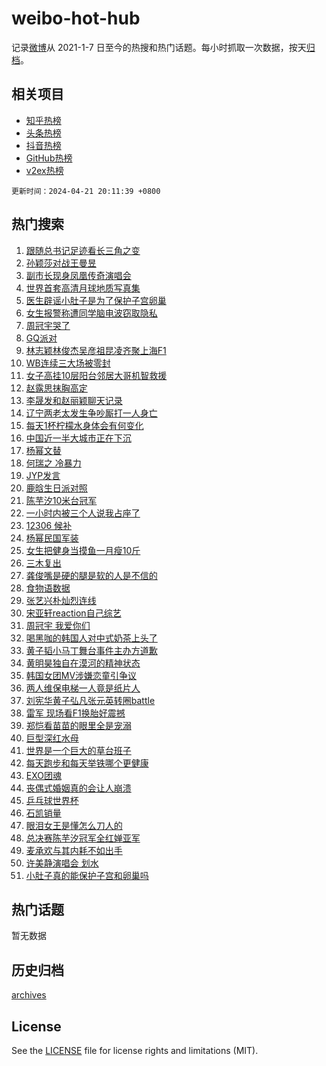 # weibo-hot-hub

记录[微博](https://www.weibo.com)从 2021-1-7 日至今的热搜和热门话题。每小时抓取一次数据，按天[归档](archives)。

## 相关项目

- [知乎热榜](https://github.com/lonnyzhang423/zhihu-hot-hub)
- [头条热榜](https://github.com/lonnyzhang423/toutiao-hot-hub)
- [抖音热榜](https://github.com/lonnyzhang423/douyin-hot-hub)
- [GitHub热榜](https://github.com/lonnyzhang423/github-hot-hub)
- [v2ex热榜](https://github.com/lonnyzhang423/v2ex-hot-hub)


`更新时间：2024-04-21 20:11:39 +0800`

## 热门搜索

1. [跟随总书记足迹看长三角之变](https://m.weibo.cn/search?containerid=100103type%3D1%26t%3D10%26q%3D%23%E8%B7%9F%E9%9A%8F%E6%80%BB%E4%B9%A6%E8%AE%B0%E8%B6%B3%E8%BF%B9%E7%9C%8B%E9%95%BF%E4%B8%89%E8%A7%92%E4%B9%8B%E5%8F%98%23&stream_entry_id=51&isnewpage=1&extparam=seat%3D1%26q%3D%2523%25E8%25B7%259F%25E9%259A%258F%25E6%2580%25BB%25E4%25B9%25A6%25E8%25AE%25B0%25E8%25B6%25B3%25E8%25BF%25B9%25E7%259C%258B%25E9%2595%25BF%25E4%25B8%2589%25E8%25A7%2592%25E4%25B9%258B%25E5%258F%2598%2523%26c_type%3D51%26dgr%3D0%26cate%3D10103%26pos%3D0%26filter_type%3Drealtimehot%26stream_entry_id%3D51%26display_time%3D1713701498%26pre_seqid%3D1713701498516028606168)
1. [孙颖莎对战王曼昱](https://m.weibo.cn/search?containerid=100103type%3D1%26t%3D10%26q%3D%23%E5%AD%99%E9%A2%96%E8%8E%8E%E5%AF%B9%E6%88%98%E7%8E%8B%E6%9B%BC%E6%98%B1%23&stream_entry_id=31&isnewpage=1&extparam=seat%3D1%26q%3D%2523%25E5%25AD%2599%25E9%25A2%2596%25E8%258E%258E%25E5%25AF%25B9%25E6%2588%2598%25E7%258E%258B%25E6%259B%25BC%25E6%2598%25B1%2523%26c_type%3D31%26dgr%3D0%26cate%3D5001%26flag%3D1%26filter_type%3Drealtimehot%26stream_entry_id%3D31%26realpos%3D1%26band_rank%3D1%26pos%3D0%26lcate%3D5001%26display_time%3D1713701498%26pre_seqid%3D1713701498516028606168)
1. [副市长现身凤凰传奇演唱会](https://m.weibo.cn/search?containerid=100103type%3D1%26t%3D10%26q%3D%23%E5%89%AF%E5%B8%82%E9%95%BF%E7%8E%B0%E8%BA%AB%E5%87%A4%E5%87%B0%E4%BC%A0%E5%A5%87%E6%BC%94%E5%94%B1%E4%BC%9A%23&stream_entry_id=31&isnewpage=1&extparam=seat%3D1%26q%3D%2523%25E5%2589%25AF%25E5%25B8%2582%25E9%2595%25BF%25E7%258E%25B0%25E8%25BA%25AB%25E5%2587%25A4%25E5%2587%25B0%25E4%25BC%25A0%25E5%25A5%2587%25E6%25BC%2594%25E5%2594%25B1%25E4%25BC%259A%2523%26c_type%3D31%26dgr%3D0%26cate%3D5001%26flag%3D1%26filter_type%3Drealtimehot%26stream_entry_id%3D31%26realpos%3D2%26band_rank%3D2%26pos%3D1%26lcate%3D5001%26display_time%3D1713701498%26pre_seqid%3D1713701498516028606168)
1. [世界首套高清月球地质写真集](https://m.weibo.cn/search?containerid=100103type%3D1%26t%3D10%26q%3D%23%E4%B8%96%E7%95%8C%E9%A6%96%E5%A5%97%E9%AB%98%E6%B8%85%E6%9C%88%E7%90%83%E5%9C%B0%E8%B4%A8%E5%86%99%E7%9C%9F%E9%9B%86%23&stream_entry_id=31&isnewpage=1&extparam=seat%3D1%26q%3D%2523%25E4%25B8%2596%25E7%2595%258C%25E9%25A6%2596%25E5%25A5%2597%25E9%25AB%2598%25E6%25B8%2585%25E6%259C%2588%25E7%2590%2583%25E5%259C%25B0%25E8%25B4%25A8%25E5%2586%2599%25E7%259C%259F%25E9%259B%2586%2523%26c_type%3D31%26dgr%3D0%26cate%3D5001%26flag%3D0%26filter_type%3Drealtimehot%26stream_entry_id%3D31%26realpos%3D3%26band_rank%3D3%26pos%3D2%26lcate%3D5001%26display_time%3D1713701498%26pre_seqid%3D1713701498516028606168)
1. [医生辟谣小肚子是为了保护子宫卵巢](https://m.weibo.cn/search?containerid=100103type%3D1%26t%3D10%26q%3D%23%E5%8C%BB%E7%94%9F%E8%BE%9F%E8%B0%A3%E5%B0%8F%E8%82%9A%E5%AD%90%E6%98%AF%E4%B8%BA%E4%BA%86%E4%BF%9D%E6%8A%A4%E5%AD%90%E5%AE%AB%E5%8D%B5%E5%B7%A2%23&stream_entry_id=31&isnewpage=1&extparam=seat%3D1%26q%3D%2523%25E5%258C%25BB%25E7%2594%259F%25E8%25BE%259F%25E8%25B0%25A3%25E5%25B0%258F%25E8%2582%259A%25E5%25AD%2590%25E6%2598%25AF%25E4%25B8%25BA%25E4%25BA%2586%25E4%25BF%259D%25E6%258A%25A4%25E5%25AD%2590%25E5%25AE%25AB%25E5%258D%25B5%25E5%25B7%25A2%2523%26c_type%3D31%26dgr%3D0%26cate%3D5001%26flag%3D2%26filter_type%3Drealtimehot%26stream_entry_id%3D31%26realpos%3D4%26band_rank%3D4%26pos%3D3%26lcate%3D5001%26display_time%3D1713701498%26pre_seqid%3D1713701498516028606168)
1. [女生报警称遭同学脑电波窃取隐私](https://m.weibo.cn/search?containerid=100103type%3D1%26t%3D10%26q%3D%23%E5%A5%B3%E7%94%9F%E6%8A%A5%E8%AD%A6%E7%A7%B0%E9%81%AD%E5%90%8C%E5%AD%A6%E8%84%91%E7%94%B5%E6%B3%A2%E7%AA%83%E5%8F%96%E9%9A%90%E7%A7%81%23&stream_entry_id=31&isnewpage=1&extparam=seat%3D1%26q%3D%2523%25E5%25A5%25B3%25E7%2594%259F%25E6%258A%25A5%25E8%25AD%25A6%25E7%25A7%25B0%25E9%2581%25AD%25E5%2590%258C%25E5%25AD%25A6%25E8%2584%2591%25E7%2594%25B5%25E6%25B3%25A2%25E7%25AA%2583%25E5%258F%2596%25E9%259A%2590%25E7%25A7%2581%2523%26c_type%3D31%26dgr%3D0%26cate%3D5001%26flag%3D0%26filter_type%3Drealtimehot%26stream_entry_id%3D31%26realpos%3D5%26band_rank%3D5%26pos%3D4%26lcate%3D5001%26display_time%3D1713701498%26pre_seqid%3D1713701498516028606168)
1. [周冠宇哭了](https://m.weibo.cn/search?containerid=100103type%3D1%26t%3D10%26q%3D%23%E5%91%A8%E5%86%A0%E5%AE%87%E5%93%AD%E4%BA%86%23&stream_entry_id=31&isnewpage=1&extparam=seat%3D1%26q%3D%2523%25E5%2591%25A8%25E5%2586%25A0%25E5%25AE%2587%25E5%2593%25AD%25E4%25BA%2586%2523%26c_type%3D31%26dgr%3D0%26cate%3D5001%26flag%3D16%26filter_type%3Drealtimehot%26stream_entry_id%3D31%26realpos%3D6%26band_rank%3D6%26pos%3D5%26lcate%3D5001%26display_time%3D1713701498%26pre_seqid%3D1713701498516028606168)
1. [GQ派对](https://m.weibo.cn/search?containerid=100103type%3D1%26t%3D10%26q%3DGQ%E6%B4%BE%E5%AF%B9&stream_entry_id=31&isnewpage=1&extparam=seat%3D1%26q%3DGQ%25E6%25B4%25BE%25E5%25AF%25B9%26c_type%3D31%26dgr%3D0%26cate%3D5001%26flag%3D1%26filter_type%3Drealtimehot%26stream_entry_id%3D31%26realpos%3D7%26band_rank%3D7%26pos%3D6%26lcate%3D5001%26display_time%3D1713701498%26pre_seqid%3D1713701498516028606168)
1. [林志颖林俊杰吴彦祖昆凌齐聚上海F1](https://m.weibo.cn/search?containerid=100103type%3D1%26t%3D10%26q%3D%23%E6%9E%97%E5%BF%97%E9%A2%96%E6%9E%97%E4%BF%8A%E6%9D%B0%E5%90%B4%E5%BD%A6%E7%A5%96%E6%98%86%E5%87%8C%E9%BD%90%E8%81%9A%E4%B8%8A%E6%B5%B7F1%23&stream_entry_id=31&isnewpage=1&extparam=seat%3D1%26q%3D%2523%25E6%259E%2597%25E5%25BF%2597%25E9%25A2%2596%25E6%259E%2597%25E4%25BF%258A%25E6%259D%25B0%25E5%2590%25B4%25E5%25BD%25A6%25E7%25A5%2596%25E6%2598%2586%25E5%2587%258C%25E9%25BD%2590%25E8%2581%259A%25E4%25B8%258A%25E6%25B5%25B7F1%2523%26c_type%3D31%26dgr%3D0%26cate%3D5001%26flag%3D0%26filter_type%3Drealtimehot%26stream_entry_id%3D31%26realpos%3D8%26band_rank%3D8%26pos%3D7%26lcate%3D5001%26display_time%3D1713701498%26pre_seqid%3D1713701498516028606168)
1. [WB连续三大场被零封](https://m.weibo.cn/search?containerid=100103type%3D1%26t%3D10%26q%3D%23WB%E8%BF%9E%E7%BB%AD%E4%B8%89%E5%A4%A7%E5%9C%BA%E8%A2%AB%E9%9B%B6%E5%B0%81%23&stream_entry_id=31&isnewpage=1&extparam=seat%3D1%26q%3D%2523WB%25E8%25BF%259E%25E7%25BB%25AD%25E4%25B8%2589%25E5%25A4%25A7%25E5%259C%25BA%25E8%25A2%25AB%25E9%259B%25B6%25E5%25B0%2581%2523%26c_type%3D31%26dgr%3D0%26cate%3D5001%26flag%3D1%26filter_type%3Drealtimehot%26stream_entry_id%3D31%26realpos%3D9%26band_rank%3D9%26pos%3D8%26lcate%3D5001%26display_time%3D1713701498%26pre_seqid%3D1713701498516028606168)
1. [女子高挂10层阳台邻居大哥机智救援](https://m.weibo.cn/search?containerid=100103type%3D1%26t%3D10%26q%3D%23%E5%A5%B3%E5%AD%90%E9%AB%98%E6%8C%8210%E5%B1%82%E9%98%B3%E5%8F%B0%E9%82%BB%E5%B1%85%E5%A4%A7%E5%93%A5%E6%9C%BA%E6%99%BA%E6%95%91%E6%8F%B4%23&stream_entry_id=31&isnewpage=1&extparam=seat%3D1%26q%3D%2523%25E5%25A5%25B3%25E5%25AD%2590%25E9%25AB%2598%25E6%258C%258210%25E5%25B1%2582%25E9%2598%25B3%25E5%258F%25B0%25E9%2582%25BB%25E5%25B1%2585%25E5%25A4%25A7%25E5%2593%25A5%25E6%259C%25BA%25E6%2599%25BA%25E6%2595%2591%25E6%258F%25B4%2523%26c_type%3D31%26dgr%3D0%26cate%3D5001%26flag%3D32768%26filter_type%3Drealtimehot%26stream_entry_id%3D31%26realpos%3D10%26band_rank%3D10%26pos%3D9%26lcate%3D5001%26display_time%3D1713701498%26pre_seqid%3D1713701498516028606168)
1. [赵露思抹胸高定](https://m.weibo.cn/search?containerid=100103type%3D1%26t%3D10%26q%3D%23%E8%B5%B5%E9%9C%B2%E6%80%9D%E6%8A%B9%E8%83%B8%E9%AB%98%E5%AE%9A%23&stream_entry_id=31&isnewpage=1&extparam=seat%3D1%26q%3D%2523%25E8%25B5%25B5%25E9%259C%25B2%25E6%2580%259D%25E6%258A%25B9%25E8%2583%25B8%25E9%25AB%2598%25E5%25AE%259A%2523%26c_type%3D31%26dgr%3D0%26cate%3D5001%26flag%3D1%26filter_type%3Drealtimehot%26stream_entry_id%3D31%26realpos%3D11%26band_rank%3D11%26pos%3D10%26lcate%3D5001%26display_time%3D1713701498%26pre_seqid%3D1713701498516028606168)
1. [李晟发和赵丽颖聊天记录](https://m.weibo.cn/search?containerid=100103type%3D1%26t%3D10%26q%3D%23%E6%9D%8E%E6%99%9F%E5%8F%91%E5%92%8C%E8%B5%B5%E4%B8%BD%E9%A2%96%E8%81%8A%E5%A4%A9%E8%AE%B0%E5%BD%95%23&stream_entry_id=31&isnewpage=1&extparam=seat%3D1%26q%3D%2523%25E6%259D%258E%25E6%2599%259F%25E5%258F%2591%25E5%2592%258C%25E8%25B5%25B5%25E4%25B8%25BD%25E9%25A2%2596%25E8%2581%258A%25E5%25A4%25A9%25E8%25AE%25B0%25E5%25BD%2595%2523%26c_type%3D31%26dgr%3D0%26cate%3D5001%26flag%3D2%26filter_type%3Drealtimehot%26stream_entry_id%3D31%26realpos%3D12%26band_rank%3D12%26pos%3D11%26lcate%3D5001%26display_time%3D1713701498%26pre_seqid%3D1713701498516028606168)
1. [辽宁两老太发生争吵厮打一人身亡](https://m.weibo.cn/search?containerid=100103type%3D1%26t%3D10%26q%3D%23%E8%BE%BD%E5%AE%81%E4%B8%A4%E8%80%81%E5%A4%AA%E5%8F%91%E7%94%9F%E4%BA%89%E5%90%B5%E5%8E%AE%E6%89%93%E4%B8%80%E4%BA%BA%E8%BA%AB%E4%BA%A1%23&stream_entry_id=31&isnewpage=1&extparam=seat%3D1%26q%3D%2523%25E8%25BE%25BD%25E5%25AE%2581%25E4%25B8%25A4%25E8%2580%2581%25E5%25A4%25AA%25E5%258F%2591%25E7%2594%259F%25E4%25BA%2589%25E5%2590%25B5%25E5%258E%25AE%25E6%2589%2593%25E4%25B8%2580%25E4%25BA%25BA%25E8%25BA%25AB%25E4%25BA%25A1%2523%26c_type%3D31%26dgr%3D0%26cate%3D5001%26flag%3D1%26filter_type%3Drealtimehot%26stream_entry_id%3D31%26realpos%3D13%26band_rank%3D13%26pos%3D12%26lcate%3D5001%26display_time%3D1713701498%26pre_seqid%3D1713701498516028606168)
1. [每天1杯柠檬水身体会有何变化](https://m.weibo.cn/search?containerid=100103type%3D1%26t%3D10%26q%3D%23%E6%AF%8F%E5%A4%A91%E6%9D%AF%E6%9F%A0%E6%AA%AC%E6%B0%B4%E8%BA%AB%E4%BD%93%E4%BC%9A%E6%9C%89%E4%BD%95%E5%8F%98%E5%8C%96%23&stream_entry_id=31&isnewpage=1&extparam=seat%3D1%26q%3D%2523%25E6%25AF%258F%25E5%25A4%25A91%25E6%259D%25AF%25E6%259F%25A0%25E6%25AA%25AC%25E6%25B0%25B4%25E8%25BA%25AB%25E4%25BD%2593%25E4%25BC%259A%25E6%259C%2589%25E4%25BD%2595%25E5%258F%2598%25E5%258C%2596%2523%26c_type%3D31%26dgr%3D0%26cate%3D5001%26flag%3D0%26filter_type%3Drealtimehot%26stream_entry_id%3D31%26realpos%3D14%26band_rank%3D14%26pos%3D13%26lcate%3D5001%26display_time%3D1713701498%26pre_seqid%3D1713701498516028606168)
1. [中国近一半大城市正在下沉](https://m.weibo.cn/search?containerid=100103type%3D1%26t%3D10%26q%3D%23%E4%B8%AD%E5%9B%BD%E8%BF%91%E4%B8%80%E5%8D%8A%E5%A4%A7%E5%9F%8E%E5%B8%82%E6%AD%A3%E5%9C%A8%E4%B8%8B%E6%B2%89%23&stream_entry_id=31&isnewpage=1&extparam=seat%3D1%26q%3D%2523%25E4%25B8%25AD%25E5%259B%25BD%25E8%25BF%2591%25E4%25B8%2580%25E5%258D%258A%25E5%25A4%25A7%25E5%259F%258E%25E5%25B8%2582%25E6%25AD%25A3%25E5%259C%25A8%25E4%25B8%258B%25E6%25B2%2589%2523%26c_type%3D31%26dgr%3D0%26cate%3D5001%26flag%3D2%26filter_type%3Drealtimehot%26stream_entry_id%3D31%26realpos%3D15%26band_rank%3D15%26pos%3D14%26lcate%3D5001%26display_time%3D1713701498%26pre_seqid%3D1713701498516028606168)
1. [杨幂文替](https://m.weibo.cn/search?containerid=100103type%3D1%26t%3D10%26q%3D%E6%9D%A8%E5%B9%82%E6%96%87%E6%9B%BF&stream_entry_id=31&isnewpage=1&extparam=seat%3D1%26q%3D%25E6%259D%25A8%25E5%25B9%2582%25E6%2596%2587%25E6%259B%25BF%26c_type%3D31%26dgr%3D0%26cate%3D5001%26flag%3D2%26filter_type%3Drealtimehot%26stream_entry_id%3D31%26realpos%3D16%26band_rank%3D16%26pos%3D15%26lcate%3D5001%26display_time%3D1713701498%26pre_seqid%3D1713701498516028606168)
1. [何瑞之 冷暴力](https://m.weibo.cn/search?containerid=100103type%3D1%26t%3D10%26q%3D%E4%BD%95%E7%91%9E%E4%B9%8B+%E5%86%B7%E6%9A%B4%E5%8A%9B&stream_entry_id=31&isnewpage=1&extparam=seat%3D1%26q%3D%25E4%25BD%2595%25E7%2591%259E%25E4%25B9%258B%2520%25E5%2586%25B7%25E6%259A%25B4%25E5%258A%259B%26c_type%3D31%26dgr%3D0%26cate%3D5001%26flag%3D0%26filter_type%3Drealtimehot%26stream_entry_id%3D31%26realpos%3D17%26band_rank%3D17%26pos%3D16%26lcate%3D5001%26display_time%3D1713701498%26pre_seqid%3D1713701498516028606168)
1. [JYP发言](https://m.weibo.cn/search?containerid=100103type%3D1%26t%3D10%26q%3D%23JYP%E5%8F%91%E8%A8%80%23&stream_entry_id=31&isnewpage=1&extparam=seat%3D1%26q%3D%2523JYP%25E5%258F%2591%25E8%25A8%2580%2523%26c_type%3D31%26dgr%3D0%26cate%3D5001%26flag%3D0%26filter_type%3Drealtimehot%26stream_entry_id%3D31%26realpos%3D18%26band_rank%3D18%26pos%3D17%26lcate%3D5001%26display_time%3D1713701498%26pre_seqid%3D1713701498516028606168)
1. [鹿晗生日派对照](https://m.weibo.cn/search?containerid=100103type%3D1%26t%3D10%26q%3D%23%E9%B9%BF%E6%99%97%E7%94%9F%E6%97%A5%E6%B4%BE%E5%AF%B9%E7%85%A7%23&stream_entry_id=31&isnewpage=1&extparam=seat%3D1%26q%3D%2523%25E9%25B9%25BF%25E6%2599%2597%25E7%2594%259F%25E6%2597%25A5%25E6%25B4%25BE%25E5%25AF%25B9%25E7%2585%25A7%2523%26c_type%3D31%26dgr%3D0%26cate%3D5001%26flag%3D0%26filter_type%3Drealtimehot%26stream_entry_id%3D31%26realpos%3D19%26band_rank%3D19%26pos%3D18%26lcate%3D5001%26display_time%3D1713701498%26pre_seqid%3D1713701498516028606168)
1. [陈芋汐10米台冠军](https://m.weibo.cn/search?containerid=100103type%3D1%26t%3D10%26q%3D%23%E9%99%88%E8%8A%8B%E6%B1%9010%E7%B1%B3%E5%8F%B0%E5%86%A0%E5%86%9B%23&stream_entry_id=31&isnewpage=1&extparam=seat%3D1%26q%3D%2523%25E9%2599%2588%25E8%258A%258B%25E6%25B1%259010%25E7%25B1%25B3%25E5%258F%25B0%25E5%2586%25A0%25E5%2586%259B%2523%26c_type%3D31%26dgr%3D0%26cate%3D5001%26flag%3D0%26filter_type%3Drealtimehot%26stream_entry_id%3D31%26realpos%3D20%26band_rank%3D20%26pos%3D19%26lcate%3D5001%26display_time%3D1713701498%26pre_seqid%3D1713701498516028606168)
1. [一小时内被三个人说我占座了](https://m.weibo.cn/search?containerid=100103type%3D1%26t%3D10%26q%3D%23%E4%B8%80%E5%B0%8F%E6%97%B6%E5%86%85%E8%A2%AB%E4%B8%89%E4%B8%AA%E4%BA%BA%E8%AF%B4%E6%88%91%E5%8D%A0%E5%BA%A7%E4%BA%86%23&stream_entry_id=31&isnewpage=1&extparam=seat%3D1%26q%3D%2523%25E4%25B8%2580%25E5%25B0%258F%25E6%2597%25B6%25E5%2586%2585%25E8%25A2%25AB%25E4%25B8%2589%25E4%25B8%25AA%25E4%25BA%25BA%25E8%25AF%25B4%25E6%2588%2591%25E5%258D%25A0%25E5%25BA%25A7%25E4%25BA%2586%2523%26c_type%3D31%26dgr%3D0%26cate%3D5001%26flag%3D1%26filter_type%3Drealtimehot%26stream_entry_id%3D31%26realpos%3D21%26band_rank%3D21%26pos%3D20%26lcate%3D5001%26display_time%3D1713701498%26pre_seqid%3D1713701498516028606168)
1. [12306 候补](https://m.weibo.cn/search?containerid=100103type%3D1%26t%3D10%26q%3D12306+%E5%80%99%E8%A1%A5&stream_entry_id=31&isnewpage=1&extparam=seat%3D1%26q%3D12306%2520%25E5%2580%2599%25E8%25A1%25A5%26c_type%3D31%26dgr%3D0%26cate%3D5001%26flag%3D0%26filter_type%3Drealtimehot%26stream_entry_id%3D31%26realpos%3D22%26band_rank%3D22%26pos%3D21%26lcate%3D5001%26display_time%3D1713701498%26pre_seqid%3D1713701498516028606168)
1. [杨幂民国军装](https://m.weibo.cn/search?containerid=100103type%3D1%26t%3D10%26q%3D%23%E6%9D%A8%E5%B9%82%E6%B0%91%E5%9B%BD%E5%86%9B%E8%A3%85%23&stream_entry_id=31&isnewpage=1&extparam=seat%3D1%26q%3D%2523%25E6%259D%25A8%25E5%25B9%2582%25E6%25B0%2591%25E5%259B%25BD%25E5%2586%259B%25E8%25A3%2585%2523%26c_type%3D31%26dgr%3D0%26cate%3D5001%26flag%3D1%26filter_type%3Drealtimehot%26stream_entry_id%3D31%26realpos%3D23%26band_rank%3D23%26pos%3D22%26lcate%3D5001%26display_time%3D1713701498%26pre_seqid%3D1713701498516028606168)
1. [女生把健身当摸鱼一月瘦10斤](https://m.weibo.cn/search?containerid=100103type%3D1%26t%3D10%26q%3D%23%E5%A5%B3%E7%94%9F%E6%8A%8A%E5%81%A5%E8%BA%AB%E5%BD%93%E6%91%B8%E9%B1%BC%E4%B8%80%E6%9C%88%E7%98%A610%E6%96%A4%23&stream_entry_id=31&isnewpage=1&extparam=seat%3D1%26q%3D%2523%25E5%25A5%25B3%25E7%2594%259F%25E6%258A%258A%25E5%2581%25A5%25E8%25BA%25AB%25E5%25BD%2593%25E6%2591%25B8%25E9%25B1%25BC%25E4%25B8%2580%25E6%259C%2588%25E7%2598%25A610%25E6%2596%25A4%2523%26c_type%3D31%26dgr%3D0%26cate%3D5001%26flag%3D0%26filter_type%3Drealtimehot%26stream_entry_id%3D31%26realpos%3D24%26band_rank%3D24%26pos%3D23%26lcate%3D5001%26display_time%3D1713701498%26pre_seqid%3D1713701498516028606168)
1. [三木复出](https://m.weibo.cn/search?containerid=100103type%3D1%26t%3D10%26q%3D%E4%B8%89%E6%9C%A8%E5%A4%8D%E5%87%BA&stream_entry_id=31&isnewpage=1&extparam=seat%3D1%26q%3D%25E4%25B8%2589%25E6%259C%25A8%25E5%25A4%258D%25E5%2587%25BA%26c_type%3D31%26dgr%3D0%26cate%3D5001%26flag%3D1%26filter_type%3Drealtimehot%26stream_entry_id%3D31%26realpos%3D25%26band_rank%3D25%26pos%3D24%26lcate%3D5001%26display_time%3D1713701498%26pre_seqid%3D1713701498516028606168)
1. [龚俊嘴是硬的腿是软的人是不信的](https://m.weibo.cn/search?containerid=100103type%3D1%26t%3D10%26q%3D%23%E9%BE%9A%E4%BF%8A%E5%98%B4%E6%98%AF%E7%A1%AC%E7%9A%84%E8%85%BF%E6%98%AF%E8%BD%AF%E7%9A%84%E4%BA%BA%E6%98%AF%E4%B8%8D%E4%BF%A1%E7%9A%84%23&stream_entry_id=31&isnewpage=1&extparam=seat%3D1%26q%3D%2523%25E9%25BE%259A%25E4%25BF%258A%25E5%2598%25B4%25E6%2598%25AF%25E7%25A1%25AC%25E7%259A%2584%25E8%2585%25BF%25E6%2598%25AF%25E8%25BD%25AF%25E7%259A%2584%25E4%25BA%25BA%25E6%2598%25AF%25E4%25B8%258D%25E4%25BF%25A1%25E7%259A%2584%2523%26c_type%3D31%26dgr%3D0%26cate%3D5001%26flag%3D1%26filter_type%3Drealtimehot%26stream_entry_id%3D31%26realpos%3D26%26band_rank%3D26%26pos%3D25%26lcate%3D5001%26display_time%3D1713701498%26pre_seqid%3D1713701498516028606168)
1. [食物语数据](https://m.weibo.cn/search?containerid=100103type%3D1%26t%3D10%26q%3D%E9%A3%9F%E7%89%A9%E8%AF%AD%E6%95%B0%E6%8D%AE&stream_entry_id=31&isnewpage=1&extparam=seat%3D1%26q%3D%25E9%25A3%259F%25E7%2589%25A9%25E8%25AF%25AD%25E6%2595%25B0%25E6%258D%25AE%26c_type%3D31%26dgr%3D0%26cate%3D5001%26flag%3D1%26filter_type%3Drealtimehot%26stream_entry_id%3D31%26realpos%3D27%26band_rank%3D27%26pos%3D26%26lcate%3D5001%26display_time%3D1713701498%26pre_seqid%3D1713701498516028606168)
1. [张艺兴朴灿烈连线](https://m.weibo.cn/search?containerid=100103type%3D1%26t%3D10%26q%3D%E5%BC%A0%E8%89%BA%E5%85%B4%E6%9C%B4%E7%81%BF%E7%83%88%E8%BF%9E%E7%BA%BF&stream_entry_id=31&isnewpage=1&extparam=seat%3D1%26q%3D%25E5%25BC%25A0%25E8%2589%25BA%25E5%2585%25B4%25E6%259C%25B4%25E7%2581%25BF%25E7%2583%2588%25E8%25BF%259E%25E7%25BA%25BF%26c_type%3D31%26dgr%3D0%26cate%3D5001%26flag%3D0%26filter_type%3Drealtimehot%26stream_entry_id%3D31%26realpos%3D28%26band_rank%3D28%26pos%3D27%26lcate%3D5001%26display_time%3D1713701498%26pre_seqid%3D1713701498516028606168)
1. [宋亚轩reaction自己综艺](https://m.weibo.cn/search?containerid=100103type%3D1%26t%3D10%26q%3D%23%E5%AE%8B%E4%BA%9A%E8%BD%A9reaction%E8%87%AA%E5%B7%B1%E7%BB%BC%E8%89%BA%23&stream_entry_id=31&isnewpage=1&extparam=seat%3D1%26q%3D%2523%25E5%25AE%258B%25E4%25BA%259A%25E8%25BD%25A9reaction%25E8%2587%25AA%25E5%25B7%25B1%25E7%25BB%25BC%25E8%2589%25BA%2523%26c_type%3D31%26dgr%3D0%26cate%3D5001%26flag%3D1%26filter_type%3Drealtimehot%26stream_entry_id%3D31%26realpos%3D29%26band_rank%3D29%26pos%3D28%26lcate%3D5001%26display_time%3D1713701498%26pre_seqid%3D1713701498516028606168)
1. [周冠宇 我爱你们](https://m.weibo.cn/search?containerid=100103type%3D1%26t%3D10%26q%3D%E5%91%A8%E5%86%A0%E5%AE%87+%E6%88%91%E7%88%B1%E4%BD%A0%E4%BB%AC&stream_entry_id=31&isnewpage=1&extparam=seat%3D1%26q%3D%25E5%2591%25A8%25E5%2586%25A0%25E5%25AE%2587%2520%25E6%2588%2591%25E7%2588%25B1%25E4%25BD%25A0%25E4%25BB%25AC%26c_type%3D31%26dgr%3D0%26cate%3D5001%26flag%3D1%26filter_type%3Drealtimehot%26stream_entry_id%3D31%26realpos%3D30%26band_rank%3D30%26pos%3D29%26lcate%3D5001%26display_time%3D1713701498%26pre_seqid%3D1713701498516028606168)
1. [喝黑咖的韩国人对中式奶茶上头了](https://m.weibo.cn/search?containerid=100103type%3D1%26t%3D10%26q%3D%23%E5%96%9D%E9%BB%91%E5%92%96%E7%9A%84%E9%9F%A9%E5%9B%BD%E4%BA%BA%E5%AF%B9%E4%B8%AD%E5%BC%8F%E5%A5%B6%E8%8C%B6%E4%B8%8A%E5%A4%B4%E4%BA%86%23&stream_entry_id=31&isnewpage=1&extparam=seat%3D1%26q%3D%2523%25E5%2596%259D%25E9%25BB%2591%25E5%2592%2596%25E7%259A%2584%25E9%259F%25A9%25E5%259B%25BD%25E4%25BA%25BA%25E5%25AF%25B9%25E4%25B8%25AD%25E5%25BC%258F%25E5%25A5%25B6%25E8%258C%25B6%25E4%25B8%258A%25E5%25A4%25B4%25E4%25BA%2586%2523%26c_type%3D31%26dgr%3D0%26cate%3D5001%26flag%3D1%26filter_type%3Drealtimehot%26stream_entry_id%3D31%26realpos%3D31%26band_rank%3D31%26pos%3D30%26lcate%3D5001%26display_time%3D1713701498%26pre_seqid%3D1713701498516028606168)
1. [黄子韬小马丁舞台事件主办方道歉](https://m.weibo.cn/search?containerid=100103type%3D1%26t%3D10%26q%3D%23%E9%BB%84%E5%AD%90%E9%9F%AC%E5%B0%8F%E9%A9%AC%E4%B8%81%E8%88%9E%E5%8F%B0%E4%BA%8B%E4%BB%B6%E4%B8%BB%E5%8A%9E%E6%96%B9%E9%81%93%E6%AD%89%23&stream_entry_id=31&isnewpage=1&extparam=seat%3D1%26q%3D%2523%25E9%25BB%2584%25E5%25AD%2590%25E9%259F%25AC%25E5%25B0%258F%25E9%25A9%25AC%25E4%25B8%2581%25E8%2588%259E%25E5%258F%25B0%25E4%25BA%258B%25E4%25BB%25B6%25E4%25B8%25BB%25E5%258A%259E%25E6%2596%25B9%25E9%2581%2593%25E6%25AD%2589%2523%26c_type%3D31%26dgr%3D0%26cate%3D5001%26flag%3D0%26filter_type%3Drealtimehot%26stream_entry_id%3D31%26realpos%3D32%26band_rank%3D32%26pos%3D31%26lcate%3D5001%26display_time%3D1713701498%26pre_seqid%3D1713701498516028606168)
1. [黄明昊独自在漠河的精神状态](https://m.weibo.cn/search?containerid=100103type%3D1%26t%3D10%26q%3D%23%E9%BB%84%E6%98%8E%E6%98%8A%E7%8B%AC%E8%87%AA%E5%9C%A8%E6%BC%A0%E6%B2%B3%E7%9A%84%E7%B2%BE%E7%A5%9E%E7%8A%B6%E6%80%81%23&stream_entry_id=31&isnewpage=1&extparam=seat%3D1%26q%3D%2523%25E9%25BB%2584%25E6%2598%258E%25E6%2598%258A%25E7%258B%25AC%25E8%2587%25AA%25E5%259C%25A8%25E6%25BC%25A0%25E6%25B2%25B3%25E7%259A%2584%25E7%25B2%25BE%25E7%25A5%259E%25E7%258A%25B6%25E6%2580%2581%2523%26c_type%3D31%26dgr%3D0%26cate%3D5001%26flag%3D1%26filter_type%3Drealtimehot%26stream_entry_id%3D31%26realpos%3D33%26band_rank%3D33%26pos%3D32%26lcate%3D5001%26display_time%3D1713701498%26pre_seqid%3D1713701498516028606168)
1. [韩国女团MV涉嫌恋童引争议](https://m.weibo.cn/search?containerid=100103type%3D1%26t%3D10%26q%3D%23%E9%9F%A9%E5%9B%BD%E5%A5%B3%E5%9B%A2MV%E6%B6%89%E5%AB%8C%E6%81%8B%E7%AB%A5%E5%BC%95%E4%BA%89%E8%AE%AE%23&stream_entry_id=31&isnewpage=1&extparam=seat%3D1%26q%3D%2523%25E9%259F%25A9%25E5%259B%25BD%25E5%25A5%25B3%25E5%259B%25A2MV%25E6%25B6%2589%25E5%25AB%258C%25E6%2581%258B%25E7%25AB%25A5%25E5%25BC%2595%25E4%25BA%2589%25E8%25AE%25AE%2523%26c_type%3D31%26dgr%3D0%26cate%3D5001%26flag%3D0%26filter_type%3Drealtimehot%26stream_entry_id%3D31%26realpos%3D34%26band_rank%3D34%26pos%3D33%26lcate%3D5001%26display_time%3D1713701498%26pre_seqid%3D1713701498516028606168)
1. [两人维保电梯一人竟是纸片人](https://m.weibo.cn/search?containerid=100103type%3D1%26t%3D10%26q%3D%23%E4%B8%A4%E4%BA%BA%E7%BB%B4%E4%BF%9D%E7%94%B5%E6%A2%AF%E4%B8%80%E4%BA%BA%E7%AB%9F%E6%98%AF%E7%BA%B8%E7%89%87%E4%BA%BA%23&stream_entry_id=31&isnewpage=1&extparam=seat%3D1%26q%3D%2523%25E4%25B8%25A4%25E4%25BA%25BA%25E7%25BB%25B4%25E4%25BF%259D%25E7%2594%25B5%25E6%25A2%25AF%25E4%25B8%2580%25E4%25BA%25BA%25E7%25AB%259F%25E6%2598%25AF%25E7%25BA%25B8%25E7%2589%2587%25E4%25BA%25BA%2523%26c_type%3D31%26dgr%3D0%26cate%3D5001%26flag%3D0%26filter_type%3Drealtimehot%26stream_entry_id%3D31%26realpos%3D35%26band_rank%3D35%26pos%3D34%26lcate%3D5001%26display_time%3D1713701498%26pre_seqid%3D1713701498516028606168)
1. [刘宪华黄子弘凡张元英转圈battle](https://m.weibo.cn/search?containerid=100103type%3D1%26t%3D10%26q%3D%23%E5%88%98%E5%AE%AA%E5%8D%8E%E9%BB%84%E5%AD%90%E5%BC%98%E5%87%A1%E5%BC%A0%E5%85%83%E8%8B%B1%E8%BD%AC%E5%9C%88battle%23&stream_entry_id=31&isnewpage=1&extparam=seat%3D1%26q%3D%2523%25E5%2588%2598%25E5%25AE%25AA%25E5%258D%258E%25E9%25BB%2584%25E5%25AD%2590%25E5%25BC%2598%25E5%2587%25A1%25E5%25BC%25A0%25E5%2585%2583%25E8%258B%25B1%25E8%25BD%25AC%25E5%259C%2588battle%2523%26c_type%3D31%26dgr%3D0%26cate%3D5001%26flag%3D0%26filter_type%3Drealtimehot%26stream_entry_id%3D31%26realpos%3D36%26band_rank%3D36%26pos%3D35%26lcate%3D5001%26display_time%3D1713701498%26pre_seqid%3D1713701498516028606168)
1. [雷军 现场看F1换胎好震撼](https://m.weibo.cn/search?containerid=100103type%3D1%26t%3D10%26q%3D%E9%9B%B7%E5%86%9B+%E7%8E%B0%E5%9C%BA%E7%9C%8BF1%E6%8D%A2%E8%83%8E%E5%A5%BD%E9%9C%87%E6%92%BC&stream_entry_id=31&isnewpage=1&extparam=seat%3D1%26q%3D%25E9%259B%25B7%25E5%2586%259B%2520%25E7%258E%25B0%25E5%259C%25BA%25E7%259C%258BF1%25E6%258D%25A2%25E8%2583%258E%25E5%25A5%25BD%25E9%259C%2587%25E6%2592%25BC%26c_type%3D31%26dgr%3D0%26cate%3D5001%26flag%3D1%26filter_type%3Drealtimehot%26stream_entry_id%3D31%26realpos%3D37%26band_rank%3D37%26pos%3D36%26lcate%3D5001%26display_time%3D1713701498%26pre_seqid%3D1713701498516028606168)
1. [郑恺看苗苗的眼里全是宠溺](https://m.weibo.cn/search?containerid=100103type%3D1%26t%3D10%26q%3D%23%E9%83%91%E6%81%BA%E7%9C%8B%E8%8B%97%E8%8B%97%E7%9A%84%E7%9C%BC%E9%87%8C%E5%85%A8%E6%98%AF%E5%AE%A0%E6%BA%BA%23&stream_entry_id=31&isnewpage=1&extparam=seat%3D1%26q%3D%2523%25E9%2583%2591%25E6%2581%25BA%25E7%259C%258B%25E8%258B%2597%25E8%258B%2597%25E7%259A%2584%25E7%259C%25BC%25E9%2587%258C%25E5%2585%25A8%25E6%2598%25AF%25E5%25AE%25A0%25E6%25BA%25BA%2523%26c_type%3D31%26dgr%3D0%26cate%3D5001%26flag%3D0%26filter_type%3Drealtimehot%26stream_entry_id%3D31%26realpos%3D38%26band_rank%3D38%26pos%3D37%26lcate%3D5001%26display_time%3D1713701498%26pre_seqid%3D1713701498516028606168)
1. [巨型深红水母](https://m.weibo.cn/search?containerid=100103type%3D1%26t%3D10%26q%3D%E5%B7%A8%E5%9E%8B%E6%B7%B1%E7%BA%A2%E6%B0%B4%E6%AF%8D&stream_entry_id=31&isnewpage=1&extparam=seat%3D1%26q%3D%25E5%25B7%25A8%25E5%259E%258B%25E6%25B7%25B1%25E7%25BA%25A2%25E6%25B0%25B4%25E6%25AF%258D%26c_type%3D31%26dgr%3D0%26cate%3D5001%26flag%3D1%26filter_type%3Drealtimehot%26stream_entry_id%3D31%26realpos%3D39%26band_rank%3D39%26pos%3D38%26lcate%3D5001%26display_time%3D1713701498%26pre_seqid%3D1713701498516028606168)
1. [世界是一个巨大的草台班子](https://m.weibo.cn/search?containerid=100103type%3D1%26t%3D10%26q%3D%E4%B8%96%E7%95%8C%E6%98%AF%E4%B8%80%E4%B8%AA%E5%B7%A8%E5%A4%A7%E7%9A%84%E8%8D%89%E5%8F%B0%E7%8F%AD%E5%AD%90&stream_entry_id=31&isnewpage=1&extparam=seat%3D1%26q%3D%25E4%25B8%2596%25E7%2595%258C%25E6%2598%25AF%25E4%25B8%2580%25E4%25B8%25AA%25E5%25B7%25A8%25E5%25A4%25A7%25E7%259A%2584%25E8%258D%2589%25E5%258F%25B0%25E7%258F%25AD%25E5%25AD%2590%26c_type%3D31%26dgr%3D0%26cate%3D5001%26flag%3D1%26filter_type%3Drealtimehot%26stream_entry_id%3D31%26realpos%3D40%26band_rank%3D40%26pos%3D39%26lcate%3D5001%26display_time%3D1713701498%26pre_seqid%3D1713701498516028606168)
1. [每天跑步和每天举铁哪个更健康](https://m.weibo.cn/search?containerid=100103type%3D1%26t%3D10%26q%3D%23%E6%AF%8F%E5%A4%A9%E8%B7%91%E6%AD%A5%E5%92%8C%E6%AF%8F%E5%A4%A9%E4%B8%BE%E9%93%81%E5%93%AA%E4%B8%AA%E6%9B%B4%E5%81%A5%E5%BA%B7%23&stream_entry_id=31&isnewpage=1&extparam=seat%3D1%26q%3D%2523%25E6%25AF%258F%25E5%25A4%25A9%25E8%25B7%2591%25E6%25AD%25A5%25E5%2592%258C%25E6%25AF%258F%25E5%25A4%25A9%25E4%25B8%25BE%25E9%2593%2581%25E5%2593%25AA%25E4%25B8%25AA%25E6%259B%25B4%25E5%2581%25A5%25E5%25BA%25B7%2523%26c_type%3D31%26dgr%3D0%26cate%3D5001%26flag%3D1%26filter_type%3Drealtimehot%26stream_entry_id%3D31%26realpos%3D41%26band_rank%3D41%26pos%3D40%26lcate%3D5001%26display_time%3D1713701498%26pre_seqid%3D1713701498516028606168)
1. [EXO团魂](https://m.weibo.cn/search?containerid=100103type%3D1%26t%3D10%26q%3DEXO%E5%9B%A2%E9%AD%82&stream_entry_id=31&isnewpage=1&extparam=seat%3D1%26q%3DEXO%25E5%259B%25A2%25E9%25AD%2582%26c_type%3D31%26dgr%3D0%26cate%3D5001%26flag%3D0%26filter_type%3Drealtimehot%26stream_entry_id%3D31%26realpos%3D42%26band_rank%3D42%26pos%3D41%26lcate%3D5001%26display_time%3D1713701498%26pre_seqid%3D1713701498516028606168)
1. [丧偶式婚姻真的会让人崩溃](https://m.weibo.cn/search?containerid=100103type%3D1%26t%3D10%26q%3D%23%E4%B8%A7%E5%81%B6%E5%BC%8F%E5%A9%9A%E5%A7%BB%E7%9C%9F%E7%9A%84%E4%BC%9A%E8%AE%A9%E4%BA%BA%E5%B4%A9%E6%BA%83%23&stream_entry_id=31&isnewpage=1&extparam=seat%3D1%26q%3D%2523%25E4%25B8%25A7%25E5%2581%25B6%25E5%25BC%258F%25E5%25A9%259A%25E5%25A7%25BB%25E7%259C%259F%25E7%259A%2584%25E4%25BC%259A%25E8%25AE%25A9%25E4%25BA%25BA%25E5%25B4%25A9%25E6%25BA%2583%2523%26c_type%3D31%26dgr%3D0%26cate%3D5001%26flag%3D0%26filter_type%3Drealtimehot%26stream_entry_id%3D31%26realpos%3D43%26band_rank%3D43%26pos%3D42%26lcate%3D5001%26display_time%3D1713701498%26pre_seqid%3D1713701498516028606168)
1. [乒乓球世界杯](https://m.weibo.cn/search?containerid=100103type%3D1%26t%3D10%26q%3D%E4%B9%92%E4%B9%93%E7%90%83%E4%B8%96%E7%95%8C%E6%9D%AF&stream_entry_id=31&isnewpage=1&extparam=seat%3D1%26q%3D%25E4%25B9%2592%25E4%25B9%2593%25E7%2590%2583%25E4%25B8%2596%25E7%2595%258C%25E6%259D%25AF%26c_type%3D31%26dgr%3D0%26cate%3D5001%26flag%3D1%26filter_type%3Drealtimehot%26stream_entry_id%3D31%26realpos%3D44%26band_rank%3D44%26pos%3D43%26lcate%3D5001%26display_time%3D1713701498%26pre_seqid%3D1713701498516028606168)
1. [石凯销量](https://m.weibo.cn/search?containerid=100103type%3D1%26t%3D10%26q%3D%E7%9F%B3%E5%87%AF%E9%94%80%E9%87%8F&stream_entry_id=31&isnewpage=1&extparam=seat%3D1%26q%3D%25E7%259F%25B3%25E5%2587%25AF%25E9%2594%2580%25E9%2587%258F%26c_type%3D31%26dgr%3D0%26cate%3D5001%26flag%3D0%26filter_type%3Drealtimehot%26stream_entry_id%3D31%26realpos%3D45%26band_rank%3D45%26pos%3D44%26lcate%3D5001%26display_time%3D1713701498%26pre_seqid%3D1713701498516028606168)
1. [眼泪女王是懂怎么刀人的](https://m.weibo.cn/search?containerid=100103type%3D1%26t%3D10%26q%3D%23%E7%9C%BC%E6%B3%AA%E5%A5%B3%E7%8E%8B%E6%98%AF%E6%87%82%E6%80%8E%E4%B9%88%E5%88%80%E4%BA%BA%E7%9A%84%23&stream_entry_id=31&isnewpage=1&extparam=seat%3D1%26q%3D%2523%25E7%259C%25BC%25E6%25B3%25AA%25E5%25A5%25B3%25E7%258E%258B%25E6%2598%25AF%25E6%2587%2582%25E6%2580%258E%25E4%25B9%2588%25E5%2588%2580%25E4%25BA%25BA%25E7%259A%2584%2523%26c_type%3D31%26dgr%3D0%26cate%3D5001%26flag%3D1%26filter_type%3Drealtimehot%26stream_entry_id%3D31%26realpos%3D46%26band_rank%3D46%26pos%3D45%26lcate%3D5001%26display_time%3D1713701498%26pre_seqid%3D1713701498516028606168)
1. [总决赛陈芋汐冠军全红婵亚军](https://m.weibo.cn/search?containerid=100103type%3D1%26t%3D10%26q%3D%23%E6%80%BB%E5%86%B3%E8%B5%9B%E9%99%88%E8%8A%8B%E6%B1%90%E5%86%A0%E5%86%9B%E5%85%A8%E7%BA%A2%E5%A9%B5%E4%BA%9A%E5%86%9B%23&stream_entry_id=31&isnewpage=1&extparam=seat%3D1%26q%3D%2523%25E6%2580%25BB%25E5%2586%25B3%25E8%25B5%259B%25E9%2599%2588%25E8%258A%258B%25E6%25B1%2590%25E5%2586%25A0%25E5%2586%259B%25E5%2585%25A8%25E7%25BA%25A2%25E5%25A9%25B5%25E4%25BA%259A%25E5%2586%259B%2523%26c_type%3D31%26dgr%3D0%26cate%3D5001%26flag%3D1%26filter_type%3Drealtimehot%26stream_entry_id%3D31%26realpos%3D47%26band_rank%3D47%26pos%3D46%26lcate%3D5001%26display_time%3D1713701498%26pre_seqid%3D1713701498516028606168)
1. [麦承欢与其内耗不如出手](https://m.weibo.cn/search?containerid=100103type%3D1%26t%3D10%26q%3D%23%E9%BA%A6%E6%89%BF%E6%AC%A2%E4%B8%8E%E5%85%B6%E5%86%85%E8%80%97%E4%B8%8D%E5%A6%82%E5%87%BA%E6%89%8B%23&stream_entry_id=31&isnewpage=1&extparam=seat%3D1%26q%3D%2523%25E9%25BA%25A6%25E6%2589%25BF%25E6%25AC%25A2%25E4%25B8%258E%25E5%2585%25B6%25E5%2586%2585%25E8%2580%2597%25E4%25B8%258D%25E5%25A6%2582%25E5%2587%25BA%25E6%2589%258B%2523%26c_type%3D31%26dgr%3D0%26cate%3D5001%26flag%3D1%26filter_type%3Drealtimehot%26stream_entry_id%3D31%26realpos%3D48%26band_rank%3D48%26pos%3D47%26lcate%3D5001%26display_time%3D1713701498%26pre_seqid%3D1713701498516028606168)
1. [许美静演唱会 划水](https://m.weibo.cn/search?containerid=100103type%3D1%26t%3D10%26q%3D%E8%AE%B8%E7%BE%8E%E9%9D%99%E6%BC%94%E5%94%B1%E4%BC%9A+%E5%88%92%E6%B0%B4&stream_entry_id=31&isnewpage=1&extparam=seat%3D1%26q%3D%25E8%25AE%25B8%25E7%25BE%258E%25E9%259D%2599%25E6%25BC%2594%25E5%2594%25B1%25E4%25BC%259A%2520%25E5%2588%2592%25E6%25B0%25B4%26c_type%3D31%26dgr%3D0%26cate%3D5001%26flag%3D0%26filter_type%3Drealtimehot%26stream_entry_id%3D31%26realpos%3D49%26band_rank%3D49%26pos%3D48%26lcate%3D5001%26display_time%3D1713701498%26pre_seqid%3D1713701498516028606168)
1. [小肚子真的能保护子宫和卵巢吗](https://m.weibo.cn/search?containerid=100103type%3D1%26t%3D10%26q%3D%23%E5%B0%8F%E8%82%9A%E5%AD%90%E7%9C%9F%E7%9A%84%E8%83%BD%E4%BF%9D%E6%8A%A4%E5%AD%90%E5%AE%AB%E5%92%8C%E5%8D%B5%E5%B7%A2%E5%90%97%23&stream_entry_id=31&isnewpage=1&extparam=seat%3D1%26q%3D%2523%25E5%25B0%258F%25E8%2582%259A%25E5%25AD%2590%25E7%259C%259F%25E7%259A%2584%25E8%2583%25BD%25E4%25BF%259D%25E6%258A%25A4%25E5%25AD%2590%25E5%25AE%25AB%25E5%2592%258C%25E5%258D%25B5%25E5%25B7%25A2%25E5%2590%2597%2523%26c_type%3D31%26dgr%3D0%26cate%3D5001%26flag%3D1%26filter_type%3Drealtimehot%26stream_entry_id%3D31%26realpos%3D50%26band_rank%3D50%26pos%3D49%26lcate%3D5001%26display_time%3D1713701498%26pre_seqid%3D1713701498516028606168)

## 热门话题

暂无数据

## 历史归档

[archives](archives)

## License

See the [LICENSE](LICENSE) file for license rights and limitations (MIT).
